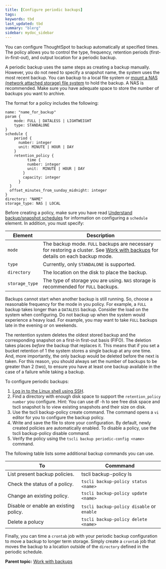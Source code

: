 ```yaml
---
title: [Configure periodic backups]
tags: 
keywords: tbd
last_updated: tbd
summary: "blerg"
sidebar: mydoc_sidebar
---
```

You can configure ThoughtSpot to backup automatically at specified times. The policy allows you to control the type, frequency, retention periods (first-in-first-out), and output location for a periodic backup.

A periodic backup uses the same steps as creating a backup manually. However, you do not need to specify a snapshot name, the system uses the most recent backup. You can backup to a local file system or [mount a NAS (network attached storage) file system](../setup/NAS_mount.html#) to hold the backup. A NAS is recommended. Make sure you have adequate space to store the number of backups you want to archive.

The format for a policy includes the following:

```
name: "name_for_backup"
param {
    mode: FULL | DATALESS | LIGHTWEIGHT
    type: STANDALONE
}
schedule {
    period {
      number: integer
      unit: MINUTE | HOUR | DAY
    }
    retention_policy {
          time {
          number: integer  
          unit:  MINUTE | HOUR | DAY
        }
        capacity: integer
      }
  }
  offset_minutes_from_sunday_midnight: integer
}
directory: "NAME"
storage_type: NAS | LOCAL  
```

Before creating a policy, make sure you have read [Understand backup/snapshot schedules](how_to_create_a_schedule.html) for information on configuring a `schedule` element. In addition, you must specify:

|Element|Description|
|-------|-----------|
|`mode`|The backup mode. `FULL` backups are necessary for restoring a cluster. See [Work with backups](backups_and_snapshots.html) for details on each backup mode.|
|`type`|Currently, only `STANDALONE` is supported.|
|`directory`|The location on the disk to place the backup.|
|`storage_type`|The type of storage you are using. `NAS` storage is recommended for `FULL` backups.|

Backups cannot start when another backup is still running. So, choose a reasonable frequency for the mode in you policy. For example, a `FULL` backup takes longer than a `DATALESS` backup. Consider the load on the system when configuring. Do not backup up when the system would experience a heavy load. For example, you may want to take `FULL` backups late in the evening or on weekends.

The rentention system deletes the oldest stored backup and the corresponding snapshot on a first-in first-out basis (FIFO). The deletion takes places *before* the backup that replaces it. This means that if you set a bucket retention of 1 the system stores a single backup at any one time. And, more importantly, the only backup would be deleted before the next is taken. For this reason, you should always set the number of backups to be greater than 2 (two), to ensure you have at least one backup available in the case of a failure while taking a backup.

To configure periodic backups:

1.   [Log in to the Linux shell using SSH](../setup/login_console.html#).
2.   Find a directory with enough disk space to support the `retention_policy number` you configure. Hint: You can use df -h to see free disk space and tscli snapshot ls to view existing snapshots and their size on disk.
3.   Use the tscli backup-policy create command. The command opens a `vi` editor for you to configure the backup policy.
4.   Write and save the file to store your configuration. By default, newly created policies are automatically enabled. To disable a policy, use the tscli backup-policy disable command.
5.   Verify the policy using the `tscli backup periodic-config <name>` command.

The following table lists some additional backup commands you can use.

|To|Commmand|
|--|--------|
|List present backup policies.|tscli backup-policy ls|
|Check the status of a policy.|`tscli backup-policy status <name>`|
|Change an existing policy.|`tscli backup-policy update <name>`|
|Disable or enable an existing policy.|`tscli backup-policy disable` or `enable`|
|Delete a polucy|`tscli backup-policy delete <name>`|

Finally, you can time a `crontab` job with your periodic backup configuration to move a backup to longer term storage. Simply create a `crontab` job that moves the backup to a location outside of the `directory` defined in the periodic schedule.

**Parent topic:** [Work with backups](../../admin/backup_restore/backups_and_snapshots.html)
